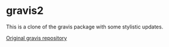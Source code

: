 # gravis2

This is a clone of the gravis package with some stylistic updates.

[Original gravis repository](https://github.com/robert-haas/gravis)